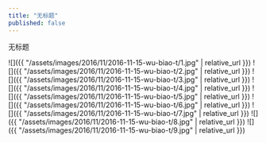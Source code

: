 ```yaml
---
title: "无标题"
published: false
---
```

无标题



![]({{ "/assets/images/2016/11/2016-11-15-wu-biao-t/1.jpg" | relative_url }})
![]({{ "/assets/images/2016/11/2016-11-15-wu-biao-t/2.jpg" | relative_url }})
![]({{ "/assets/images/2016/11/2016-11-15-wu-biao-t/3.jpg" | relative_url }})
![]({{ "/assets/images/2016/11/2016-11-15-wu-biao-t/4.jpg" | relative_url }})
![]({{ "/assets/images/2016/11/2016-11-15-wu-biao-t/5.jpg" | relative_url }})
![]({{ "/assets/images/2016/11/2016-11-15-wu-biao-t/6.jpg" | relative_url }})
![]({{ "/assets/images/2016/11/2016-11-15-wu-biao-t/7.jpg" | relative_url }})
![]({{ "/assets/images/2016/11/2016-11-15-wu-biao-t/8.jpg" | relative_url }})
![]({{ "/assets/images/2016/11/2016-11-15-wu-biao-t/9.jpg" | relative_url }})
